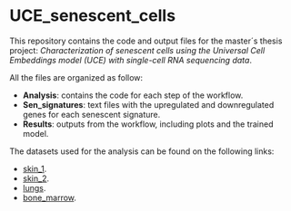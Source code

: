# UCE_senescent_cells

This repository contains the code and output files for the master´s thesis project: *Characterization of senescent cells using the Universal Cell Embeddings model (UCE) with single-cell RNA sequencing data*.

All the files are organized as follow:

- **Analysis**: contains the code for each step of the workflow.
- **Sen_signatures**: text files with the upregulated and downregulated genes for each senescent signature.
- **Results**: outputs from the workflow, including plots and the trained model.

The datasets used for the analysis can be found on the following links:
- [skin_1](https://www.ncbi.nlm.nih.gov/geo/query/acc.cgi?acc=GSE275846).
- [skin_2](https://www.ncbi.nlm.nih.gov/geo/query/acc.cgi?acc=GSE254758).
- [lungs](https://www.ncbi.nlm.nih.gov/geo/query/acc.cgi?acc=GSE150148).
- [bone_marrow](https://www.ncbi.nlm.nih.gov/geo/query/acc.cgi?acc=GSE120221).
